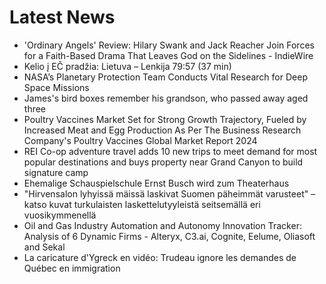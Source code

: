 # Latest News
-  'Ordinary Angels' Review: Hilary Swank and Jack Reacher Join Forces for a Faith-Based Drama That Leaves God on the Sidelines - IndieWire
-  Kelio į EČ pradžia: Lietuva – Lenkija 79:57 (37 min)
-  NASA’s Planetary Protection Team Conducts Vital Research for Deep Space Missions
-  James's bird boxes remember his grandson, who passed away aged three
-  Poultry Vaccines Market Set for Strong Growth Trajectory, Fueled by Increased Meat and Egg Production As Per The Business Research Company's Poultry Vaccines Global Market Report 2024
-  REI Co-op adventure travel adds 10 new trips to meet demand for most popular destinations and buys property near Grand Canyon to build signature camp
-  Ehemalige Schauspielschule Ernst Busch wird zum Theaterhaus
-  "Hirvensalon lyhyissä mäissä laskivat Suomen päheimmät varusteet" – katso kuvat turkulaisten laskettelutyyleistä seitsemällä eri vuosikymmenellä
-  Oil and Gas Industry Automation and Autonomy Innovation Tracker: Analysis of 6 Dynamic Firms - Alteryx, C3.ai, Cognite, Eelume, Oliasoft and Sekal
-  La caricature d'Ygreck en vidéo: Trudeau ignore les demandes de Québec en immigration

